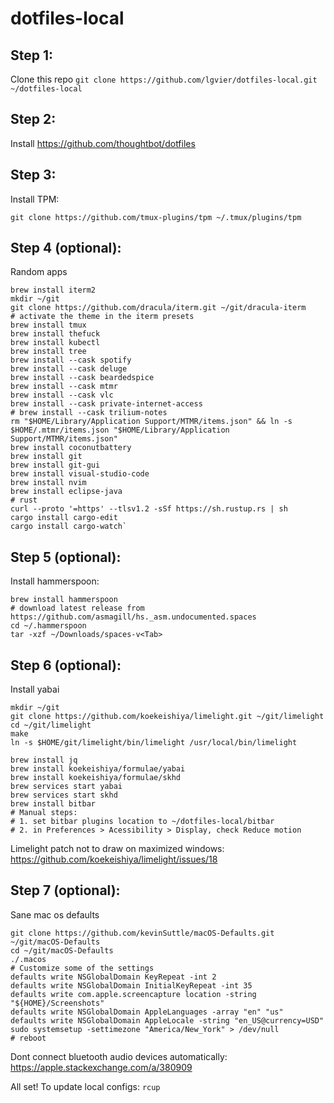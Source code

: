 # dotfiles-local

## Step 1:
Clone this repo
`git clone https://github.com/lgvier/dotfiles-local.git ~/dotfiles-local`

## Step 2:
Install https://github.com/thoughtbot/dotfiles

## Step 3:
Install TPM:
```
git clone https://github.com/tmux-plugins/tpm ~/.tmux/plugins/tpm
```

## Step 4 (optional):
Random apps
```
brew install iterm2
mkdir ~/git
git clone https://github.com/dracula/iterm.git ~/git/dracula-iterm
# activate the theme in the iterm presets
brew install tmux
brew install thefuck
brew install kubectl
brew install tree
brew install --cask spotify
brew install --cask deluge
brew install --cask beardedspice
brew install --cask mtmr
brew install --cask vlc
brew install --cask private-internet-access
# brew install --cask trilium-notes
rm "$HOME/Library/Application Support/MTMR/items.json" && ln -s $HOME/.mtmr/items.json "$HOME/Library/Application Support/MTMR/items.json"
brew install coconutbattery
brew install git
brew install git-gui
brew install visual-studio-code
brew install nvim
brew install eclipse-java
# rust
curl --proto '=https' --tlsv1.2 -sSf https://sh.rustup.rs | sh
cargo install cargo-edit
cargo install cargo-watch`
```

## Step 5 (optional):
Install hammerspoon:
```
brew install hammerspoon
# download latest release from https://github.com/asmagill/hs._asm.undocumented.spaces
cd ~/.hammerspoon
tar -xzf ~/Downloads/spaces-v<Tab>
```

## Step 6 (optional):
Install yabai
```
mkdir ~/git
git clone https://github.com/koekeishiya/limelight.git ~/git/limelight
cd ~/git/limelight
make
ln -s $HOME/git/limelight/bin/limelight /usr/local/bin/limelight

brew install jq
brew install koekeishiya/formulae/yabai
brew install koekeishiya/formulae/skhd
brew services start yabai
brew services start skhd
brew install bitbar
# Manual steps:
# 1. set bitbar plugins location to ~/dotfiles-local/bitbar
# 2. in Preferences > Acessibility > Display, check Reduce motion
```
Limelight patch not to draw on maximized windows:
https://github.com/koekeishiya/limelight/issues/18

## Step 7 (optional):
Sane mac os defaults
```
git clone https://github.com/kevinSuttle/macOS-Defaults.git ~/git/macOS-Defaults
cd ~/git/macOS-Defaults
./.macos
# Customize some of the settings
defaults write NSGlobalDomain KeyRepeat -int 2
defaults write NSGlobalDomain InitialKeyRepeat -int 35
defaults write com.apple.screencapture location -string "${HOME}/Screenshots"
defaults write NSGlobalDomain AppleLanguages -array "en" "us"
defaults write NSGlobalDomain AppleLocale -string "en_US@currency=USD"
sudo systemsetup -settimezone "America/New_York" > /dev/null
# reboot
```
Dont connect bluetooth audio devices automatically:
https://apple.stackexchange.com/a/380909


All set!
To update local configs: `rcup`


